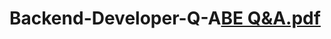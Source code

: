 # Backend-Developer-Q-A[BE Q&A.pdf](https://github.com/ronisha-code/Backend-Developer-Q-A/files/8725917/BE.Q.A.pdf)
